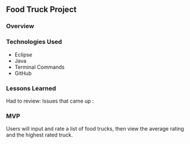 ## Food Truck Project

### Overview


### Technologies Used
- Eclipse
- Java
- Terminal Commands
- GitHub


### Lessons Learned
Had to review:
Issues that came up :

### MVP
Users will input and rate a list of food trucks, then view the average rating and the highest
rated truck.
